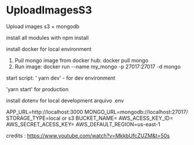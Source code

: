# UploadImagesS3
Upload  images s3 + mongodb

install all modules with npm install

install docker for local environment

1. Pull mongo image from docker hub: docker pull mongo
2. Run image: docker run --name my_mongo -p 27017:27017 -d mongo

start script: ' yarn dev'   - for dev environment

'yarn start' for production

install dotenv for local development
arquivo .env


APP_URL=http://localhost:3000
MONGO_URL=mongodb://localhost:27017/   
STORAGE_TYPE=local  or s3
BUCKET_NAME=
AWS_ACESS_KEY_ID=
AWS_SECRET_ACESS_KEY=
AWS_DEFAULT_REGION=us-east-1



credits : https://www.youtube.com/watch?v=MkkbUfcZUZM&t=50s
